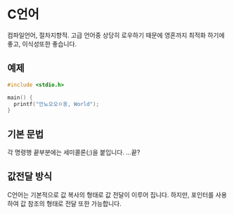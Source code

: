C언어
===========
컴파일언어, 절차지향적.
고급 언어중 상당히 로우하기 때문에
영혼까지 최적화 하기에 좋고, 이식성또한 좋습니다.

예제
--------
```c
#include <stdio.h>

main() {
  printf("안뇨오오ㅇ옹, World");
}
```

기본 문법
----------
각 명령행 끝부분에는 세미콜론(;)을 붙입니다.
...끝?

값전달 방식
--------------
C언어는 기본적으로 값 복사의 형태로
값 전달이 이루어 집니다.
하지만, 포인터를 사용하여 값 참조의 형태로 전달 또한 가능합니다.